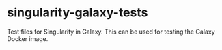 # singularity-galaxy-tests

Test files for Singularity in Galaxy. This can be used for testing the Galaxy Docker image.
